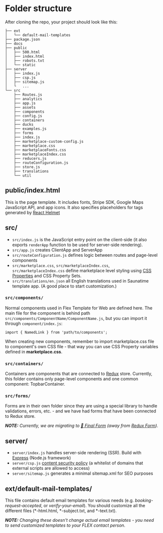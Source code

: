# Folder structure

After cloning the repo, your project should look like this:

```
├── ext
│   └── default-mail-templates
├── package.json
├── docs
├── public
│   ├── 500.html
│   ├── index.html
│   ├── robots.txt
│   └── static
├── server
│   ├── index.js
│   ├── csp.js
│   ├── sitemap.js
│   └   ...
└── src
    ├── Routes.js
    ├── analytics
    ├── app.js
    ├── assets
    ├── components
    ├── config.js
    ├── containers
    ├── ducks
    ├── examples.js
    ├── forms
    ├── index.js
    ├── marketplace-custom-config.js
    ├── marketplace.css
    ├── marketplaceFonts.css
    ├── marketplaceIndex.css
    ├── reducers.js
    ├── routeConfiguration.js
    ├── store.js
    ├── translations
    └── util
```

## public/index.html

This is the page template. It includes fonts, Stripe SDK, Google Maps JavaScript API, and app icons.
It also specifies placeholders for tags generated by
[React Helmet](https://github.com/nfl/react-helmet)

## src/

* `src/index.js` is the JavaScript entry point on the client-side (it also exports `renderApp`
  function to be used for server-side rendering).
* `src/app.js` creates ClientApp and ServerApp
* `src/routeConfiguration.js` defines logic between routes and page-level components
* `src/marketplace.css`, `src/marketplaceIndex.css`, `src/marketplaceIndex.css` define marketplace
  level styling using [CSS Properties](http://cssnext.io/features/#custom-properties-var) and CSS
  Property Sets.
* `src/translations/en.json` all English translations used in Saunatime template app. (A good place
  to start customization.)

### `src/components/`

Normal components used in Flex Template for Web are defined here. The main file for the component is
behind path `src/components/ComponentName/ComponentName.js`, but you can import it through
`component/index.js`:

`import { NamedLink } from 'path/to/components';`

When creating new components, remember to import marketplace.css file to component's own CSS file -
that way you can use CSS Property variables defined in **marketplace.css**.

### `src/containers/`

Containers are components that are connected to [Redux](https://redux.js.org/) store. Currently,
this folder contains only page-level components and one common component: TopbarContainer.

### `src/forms/`

Forms are in their own folder since they are using a special library to handle validations, errors,
etc. - and we have had forms that have been connected to Redux store.

_**NOTE:** Currently, we are migrating to
[🏁 Final Form](https://github.com/final-form/react-final-form) (away from
[Redux Form](http://redux-form.com/))._

## server/

* `server/index.js` handles server-side rendering (SSR). Build with [Express](http://expressjs.com)
  (Node.js framework)
* `server/csp.js` [content security policy](https://content-security-policy.com) (a whitelist of
  domains that external scripts are allowed to access)
* `server/sitemap.js` generates a minimal sitemap.xml for SEO purposes

## ext/default-mail-templates/

This file contains default email templates for various needs (e.g. _booking-request-accepted_, or
_verify-your-email_). You should customize all the different files (\*-html.html, \*-subject.txt,
and \*-text.txt).

_**NOTE:** Changing these doesn't change actual email templates - you need to send customized
templates to your FLEX contact person._
